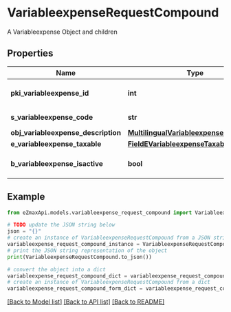 # VariableexpenseRequestCompound

A Variableexpense Object and children

## Properties

Name | Type | Description | Notes
------------ | ------------- | ------------- | -------------
**pki_variableexpense_id** | **int** | The unique ID of the Variableexpense | [optional] 
**s_variableexpense_code** | **str** | The code of the Variableexpense | 
**obj_variableexpense_description** | [**MultilingualVariableexpenseDescription**](MultilingualVariableexpenseDescription.md) |  | 
**e_variableexpense_taxable** | [**FieldEVariableexpenseTaxable**](FieldEVariableexpenseTaxable.md) |  | 
**b_variableexpense_isactive** | **bool** | Whether the variableexpense is active or not | 

## Example

```python
from eZmaxApi.models.variableexpense_request_compound import VariableexpenseRequestCompound

# TODO update the JSON string below
json = "{}"
# create an instance of VariableexpenseRequestCompound from a JSON string
variableexpense_request_compound_instance = VariableexpenseRequestCompound.from_json(json)
# print the JSON string representation of the object
print(VariableexpenseRequestCompound.to_json())

# convert the object into a dict
variableexpense_request_compound_dict = variableexpense_request_compound_instance.to_dict()
# create an instance of VariableexpenseRequestCompound from a dict
variableexpense_request_compound_form_dict = variableexpense_request_compound.from_dict(variableexpense_request_compound_dict)
```
[[Back to Model list]](../README.md#documentation-for-models) [[Back to API list]](../README.md#documentation-for-api-endpoints) [[Back to README]](../README.md)


